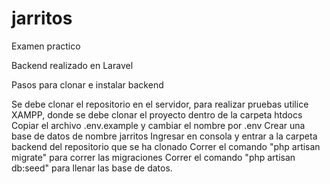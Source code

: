 # jarritos
Examen practico

Backend realizado en Laravel

Pasos para clonar e instalar backend

Se debe clonar el repositorio en el servidor, para realizar pruebas utilice XAMPP, donde se debe clonar el proyecto dentro de la carpeta htdocs
Copiar el archivo .env.example y cambiar el nombre por .env
Crear una base de datos de nombre jarritos 
Ingresar en consola y entrar a la carpeta backend del repositorio que se ha clonado
Correr el comando "php artisan migrate" para correr las migraciones
Correr el comando "php artisan db:seed" para llenar las base de datos.

